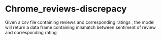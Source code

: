 # Chrome_reviews-discrepacy
Given a csv file containing reviews and corresponding ratings , the model will return a data frame containing mismatch between sentiment of review and corresponding rating
